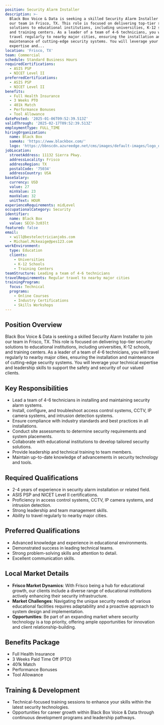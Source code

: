 ```yaml
---
position: Security Alarm Installer
description: >-
  Black Box Voice & Data is seeking a skilled Security Alarm Installer to join
  our team in Frisco, TX. This role is focused on delivering top-tier security
  solutions to educational institutions, including universities, K-12 schools,
  and training centers. As a leader of a team of 4-6 technicians, you will
  travel regularly to nearby major cities, ensuring the installation and
  maintenance of cutting-edge security systems. You will leverage your technical
  expertise and...
location: 'Frisco, TX'
team: Commercial
schedule: Standard Business Hours
requiredCertifications:
  - ASIS PSP
  - NICET Level II
preferredCertifications:
  - ASIS PSP
  - NICET Level II
benefits:
  - Full Health Insurance
  - 3 Weeks PTO
  - 401k Match
  - Performance Bonuses
  - Tool Allowance
datePosted: '2025-01-06T09:52:39.513Z'
validThrough: '2025-02-17T09:52:39.513Z'
employmentType: FULL_TIME
hiringOrganization:
  name: Black Box
  sameAs: 'https://www.blackbox.com/'
  logo: 'https://bbnscdn.azureedge.net/cms/images/default-images/logo_dark.png'
jobLocation:
  streetAddress: 11132 Sierra Pkwy.
  addressLocality: Frisco
  addressRegion: TX
  postalCode: '75034'
  addressCountry: USA
baseSalary:
  currency: USD
  value: 27
  minValue: 23
  maxValue: 32
  unitText: HOUR
experienceRequirements: midLevel
occupationalCategory: Security
identifier:
  name: Black Box
  value: SECU-3z03lt
featured: false
email:
  - will@bestelectricianjobs.com
  - Michael.Mckeaige@pes123.com
workEnvironment:
  type: Education
  clients:
    - Universities
    - K-12 Schools
    - Training Centers
teamStructure: Leading a team of 4-6 technicians
travelRequirements: Regular travel to nearby major cities
trainingProgram:
  focus: Technical
  programs:
    - Online Courses
    - Industry Certifications
    - Skills Workshops
---
```



## Position Overview
Black Box Voice & Data is seeking a skilled Security Alarm Installer to join our team in Frisco, TX. This role is focused on delivering top-tier security solutions to educational institutions, including universities, K-12 schools, and training centers. As a leader of a team of 4-6 technicians, you will travel regularly to nearby major cities, ensuring the installation and maintenance of cutting-edge security systems. You will leverage your technical expertise and leadership skills to support the safety and security of our valued clients.

## Key Responsibilities
- Lead a team of 4-6 technicians in installing and maintaining security alarm systems.
- Install, configure, and troubleshoot access control systems, CCTV, IP camera systems, and intrusion detection systems.
- Ensure compliance with industry standards and best practices in all installations.
- Conduct site assessments to determine security requirements and system placements.
- Collaborate with educational institutions to develop tailored security solutions.
- Provide leadership and technical training to team members.
- Maintain up-to-date knowledge of advancements in security technology and tools.

## Required Qualifications
- 2-4 years of experience in security alarm installation or related field.
- ASIS PSP and NICET Level II certifications.
- Proficiency in access control systems, CCTV, IP camera systems, and intrusion detection.
- Strong leadership and team management skills.
- Ability to travel regularly to nearby major cities.

## Preferred Qualifications
- Advanced knowledge and experience in educational environments.
- Demonstrated success in leading technical teams.
- Strong problem-solving skills and attention to detail.
- Excellent communication skills.

## Local Market Details
- **Frisco Market Dynamics**: With Frisco being a hub for educational growth, our clients include a diverse range of educational institutions actively enhancing their security infrastructure.
- **Market Challenges**: Navigating the unique security needs of various educational facilities requires adaptability and a proactive approach to system design and implementation.
- **Opportunities**: Be part of an expanding market where security technology is a top priority, offering ample opportunities for innovation and client relationship-building.

## Benefits Package
- Full Health Insurance
- 3 Weeks Paid Time Off (PTO)
- 401k Match
- Performance Bonuses
- Tool Allowance

## Training & Development
- Technical-focused training sessions to enhance your skills within the latest security technologies.
- Opportunities for career growth within Black Box Voice & Data through continuous development programs and leadership pathways.
